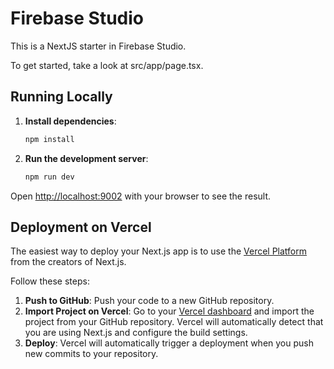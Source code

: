 # Firebase Studio

This is a NextJS starter in Firebase Studio.

To get started, take a look at src/app/page.tsx.

## Running Locally

1.  **Install dependencies**:
    ```bash
    npm install
    ```

2.  **Run the development server**:
    ```bash
    npm run dev
    ```

Open [http://localhost:9002](http://localhost:9002) with your browser to see the result.

## Deployment on Vercel

The easiest way to deploy your Next.js app is to use the [Vercel Platform](https://vercel.com/new?utm_medium=default-template&filter=next.js&utm_source=create-next-app&utm_campaign=create-next-app-readme) from the creators of Next.js.

Follow these steps:

1.  **Push to GitHub**: Push your code to a new GitHub repository.
2.  **Import Project on Vercel**: Go to your [Vercel dashboard](https://vercel.com/new) and import the project from your GitHub repository. Vercel will automatically detect that you are using Next.js and configure the build settings.
3.  **Deploy**: Vercel will automatically trigger a deployment when you push new commits to your repository.

